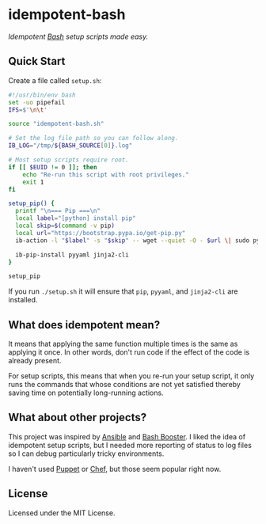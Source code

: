 # idempotent-bash
_Idempotent [Bash] setup scripts made easy._

## Quick Start
Create a file called `setup.sh`:

```bash
#!/usr/bin/env bash
set -uo pipefail
IFS=$'\n\t'

source "idempotent-bash.sh"

# Set the log file path so you can follow along.
IB_LOG="/tmp/${BASH_SOURCE[0]}.log"

# Most setup scripts require root.
if [[ $EUID != 0 ]]; then
    echo "Re-run this script with root privileges."
    exit 1
fi

setup_pip() {
  printf "\n=== Pip ===\n"
  local label="[python] install pip"
  local skip=$(command -v pip)
  local url="https://bootstrap.pypa.io/get-pip.py"
  ib-action -l "$label" -s "$skip" -- wget --quiet -O - $url \| sudo python

  ib-pip-install pyyaml jinja2-cli
}

setup_pip
```

If you run `./setup.sh` it will ensure that `pip`, `pyyaml`, and `jinja2-cli` are installed.

## What does idempotent mean?
It means that applying the same function multiple times is the same as applying it once. In other words, don't run code if the effect of the code is already present.

For setup scripts, this means that when you re-run your setup script, it only runs the commands that whose conditions are not yet satisfied thereby saving time on potentially long-running actions.

## What about other projects?
This project was inspired by [Ansible] and [Bash Booster]. I liked the idea of idempotent setup scripts, but I needed more reporting of status to log files so I can debug particularly tricky environments.

I haven't used [Puppet] or [Chef], but those seem popular right now.

## License
Licensed under the MIT License.

[Ansible]: https://www.ansible.com/
[Bash Booster]: http://www.bashbooster.net/
[Bash]: https://www.gnu.org/software/bash/
[Chef]: https://www.chef.io/chef/
[Puppet]: https://puppetlabs.com/
